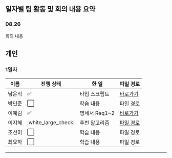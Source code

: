 ## 일자별 팀 활동 및 회의 내용 요약

### 08.26

회의 내용
<br>

## 개인

### 1일차
|이름|진행 상태|한 일|파일 경로|
|----|----|----|----|
|남은식|:white_check_mark:|타입 스크립트|[바로가기](./남은식)|
|박민준|:white_large_square:|학습 내용|파일 경로|
|이예림|:white_check_mark:|명세서 Req1~2|[바로가기](./이예림)|
|이지혜|:white_large_check:|추천 알고리즘|[파일 경로](./이지혜/1일차)|
|조선미|:white_large_square:|학습 내용|파일 경로|
|최요하|:white_large_square:|학습 내용|파일 경로|
---

